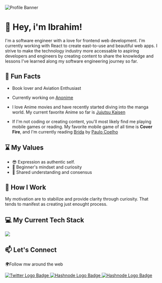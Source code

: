<!--

      ::::::::::: :::::::::  :::::::::      :::     :::    ::: :::::::::::   :::   :::          :::::::::      :::     :::::::::::   :::   :::   :::::::::::
         :+:     :+:    :+: :+:    :+:   :+: :+:   :+:    :+:     :+:      :+:+: :+:+:         :+:    :+:   :+: :+:       :+:      :+:+: :+:+:      :+:
        +:+     +:+    +:+ +:+    +:+  +:+   +:+  +:+    +:+     +:+     +:+ +:+:+ +:+        +:+    +:+  +:+   +:+      +:+     +:+ +:+:+ +:+     +:+
       +#+     +#++:++#+  +#++:++#:  +#++:++#++: +#++:++#++     +#+     +#+  +:+  +#+        +#++:++#:  +#++:++#++:     +#+     +#+  +:+  +#+     +#+
      +#+     +#+    +#+ +#+    +#+ +#+     +#+ +#+    +#+     +#+     +#+       +#+        +#+    +#+ +#+     +#+     +#+     +#+       +#+     +#+
     #+#     #+#    #+# #+#    #+# #+#     #+# #+#    #+#     #+#     #+#       #+#        #+#    #+# #+#     #+#     #+#     #+#       #+#     #+#
########### #########  ###    ### ###     ### ###    ### ########### ###       ###        ###    ### ###     ### ########### ###       ### ###########

-->

![Profile Banner](https://i.ibb.co/5xjCnKc/Banner.png)

# 👋 Hey, i'm Ibrahim!

I'm a software engineer with a love for frontend web development. I'm currently working with React to create east-to-use and beautiful web apps. I strive to make the technology industry more accessable to aspiring developers and engineers by creating content to share the knowledge and lessons I've learned along my software engineering journey so far.

## 📖 Fun Facts

- Book lover and Aviation Enthusiast

- Currently working on [Anonime](https://github.com/ibrahimraimi/anonime)

- I love Anime movies and have recently started diving into the manga world. My current favorite Anime so far is [Jujutsu Kaisen](https://www.imdb.com/title/tt12343534/)

- If I'm not coding or creating content, you'll most likely find me playing mobile games or reading. My favorite mobile game of all time is **Cover Fire**, and I'm currently reading [Brida](https://www.goodreads.com/book/show/2817201-brida) by [Paulo Coelho](https://paulocoelho.com)

## ⌛ My Values

- 😎 Expression as authentic self.
- 📙 Beginner's mindset and curiosity
- 🔗 Shared understanding and consensus

## 💼 How I Work

My motivation are to stabilize and provide clarity through curiosity. That tends to manifest as creating just enought process.

## 💻 My Current Tech Stack

<img src="https://skillicons.dev/icons?i=html,css,js,ts,tailwind,react,redux,nextjs,svelte,firebase,vite,emotion">
<!-- 
## 📈 GitHub Stats
<br>
<p align="center">
  <img width="48%" src="https://github-readme-stats.vercel.app/api?username=ibrahimraimi&show_icons=true&theme=radical" />
  <img width="48%" src="https://github-readme-streak-stats.herokuapp.com/?user=ibrahimraimi&theme=radical" />
</p> -->

<!-- ## ✍️ Currently Learning

- **ReactJS** - Am relearning ReactJS, so i can understand it better
- **JavaScript** - It doesn't matter how long I've used JavaScript, I'll always be _learning_ JavaScript
- **TypeScript** - Am also learning TypeScript, just to get my hands dirty. -->

## 📫 Let's Connect


🌍Follow mw around the web

<a href="http://twitter.com/ibrahimraimi_">
  <img
      src="https://img.shields.io/twitter/follow/ibrahimraimi_?label=Twitter&logo=twitter&style=for-the-badge&color=blue"
      alt="Twitter Logo Badge" />
</a>
<a href="https://hashnode.com/@ibrahimraimi">
  <img
      src="https://img.shields.io/badge/Hashnode-2962FF?style=for-the-badge&logo=hashnode&logoColor=white"
      alt="Hashnode Logo Badge"/>
</a>
<a href="https://www.linkedin.com/in/ibrahimraimi/">
  <img
      src="https://img.shields.io/badge/linkedin-2962FF?style=for-the-badge&logo=hashnode&logoColor=white"
      alt="Hashnode Logo Badge"/>
</a>
